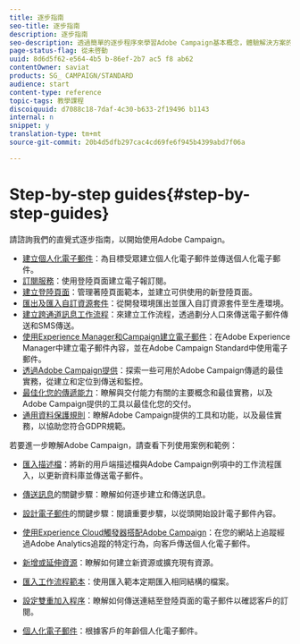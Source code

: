 ```yaml
---
title: 逐步指南
seo-title: 逐步指南
description: 逐步指南
seo-description: 透過簡單的逐步程序來學習Adobe Campaign基本概念，體驗解決方案的強大威力。
page-status-flag: 從未啓動
uuid: 8d6d5f62-e564-4b5 b-86ef-2b7 ac5 f8 ab62
contentOwner: saviat
products: SG_ CAMPAIGN/STANDARD
audience: start
content-type: reference
topic-tags: 教學課程
discoiquuid: d7088c18-7daf-4c30-b633-2f19496 b1143
internal: n
snippet: y
translation-type: tm+mt
source-git-commit: 20b4d5dfb297cac4cd69fe6f945b4399abd7f06a

---
```



# Step-by-step guides{#step-by-step-guides}

請諮詢我們的直覺式逐步指南，以開始使用Adobe Campaign。

* [建立個人化電子郵件](https://docs.campaign.adobe.com/doc/standard/getting_started/en/ACS_GettingStartedEmail.html)：為目標受眾建立個人化電子郵件並傳送個人化電子郵件。
* [訂閱服務](https://docs.campaign.adobe.com/doc/standard/getting_started/en/ACS_GettingStartedLandingPages.html)：使用登陸頁面建立電子報訂閱。
* [建立登陸頁面](https://docs.campaign.adobe.com/doc/standard/getting_started/en/ACS_CreateLandingPage.html)：管理著陸頁面範本，並建立可供使用的新登陸頁面。
* [匯出及匯入自訂資源套件](https://docs.campaign.adobe.com/doc/standard/getting_started/en/ACS_ImportExport.html)：從開發環境匯出並匯入自訂資源套件至生產環境。
* [建立跨通道訊息工作流程](https://docs.campaign.adobe.com/doc/standard/getting_started/en/ACS_WorkflowSegmentation.html)：來建立工作流程，透過劃分人口來傳送電子郵件傳送和SMS傳送。
* [使用Experience Manager和Campaign建立電子郵件](https://docs.campaign.adobe.com/doc/standard/getting_started/en/ACS_AEM.html)：在Adobe Experience Manager中建立電子郵件內容，並在Adobe Campaign Standard中使用電子郵件。
* [透過Adobe Campaign提供](https://docs.campaign.adobe.com/doc/standard/getting_started/en/ACS_DeliveryBestPractices.html)：探索一些可用於Adobe Campaign傳遞的最佳實務，從建立和定位到傳送和監控。
* [最佳化您的傳遞能力](https://docs.campaign.adobe.com/doc/standard/getting_started/en/ACS_Deliverability.html)：瞭解與交付能力有關的主要概念和最佳實務，以及Adobe Campaign提供的工具以最佳化您的交付。
* [通用資料保護規則](https://docs.campaign.adobe.com/doc/standard/getting_started/en/ACS_GDPR.html)：瞭解Adobe Campaign提供的工具和功能，以及最佳實務，以協助您符合GDPR規範。

若要進一步瞭解Adobe Campaign，請查看下列使用案例和範例：

* [匯入描述檔](../../automating/using/importing-data.md#example--import-workflow-template)：將新的用戶端描述檔與Adobe Campaign例項中的工作流程匯入，以更新資料庫並傳送電子郵件。
* [傳送訊息](../../channels/using/key-steps-to-send-a-message.md)的關鍵步驟：瞭解如何逐步建立和傳送訊息。

* [設計電子郵件](../../designing/using/about-email-content-design.md#designing-an-email-content-from-scratch)的關鍵步驟：閱讀重要步驟，以從頭開始設計電子郵件內容。
* [使用Experience Cloud觸發器搭配Adobe Campaign](../../integrating/using/abandonment-triggers-use-cases.md)：在您的網站上追蹤經過Adobe Analytics追蹤的特定行為，向客戶傳送個人化電子郵件。
* [新增或延伸資源](../../developing/using/key-steps-to-add-a-resource.md)：瞭解如何建立新資源或擴充現有資源。
* [匯入工作流程範本](../../automating/using/importing-data.md#example--import-workflow-template)：使用匯入範本定期匯入相同結構的檔案。
* [設定雙重加入程序](../../channels/using/setting-up-a-double-opt-in-process.md)：瞭解如何傳送連結至登陸頁面的電子郵件以確認客戶的訂閱。
* [個人化電子郵件](../../designing/using/example--email-personalization.md)：根據客戶的年齡個人化電子郵件。

